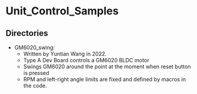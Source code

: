 # Unit_Control_Samples
## Directories
- GM6020_swing:
  - Written by Yuntian Wang in 2022. 
  - Type A Dev Board controls a GM6020 BLDC motor
  - Swings GM6020 around the point at the moment when reset button is pressed
  - RPM and left-right angle limits are fixed and defined by macros in the code.
